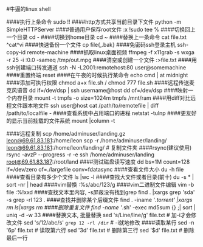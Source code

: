 #牛逼的linux shell

####执行上条命令
	sudo !!
####http方式共享当前目录下文件
	python -m SimpleHTTPServer
####普通用户保存root文件
	:x !sudo tee %
####切换回上一个目录
	cd -
####切换到home目录
	cd ~
####替换上一条命令
	cat file.txt
	^cat^vi
####快速备份一个文件
	cp file{,.bak}
####免密码ssh登录主机
	ssh-copy-id remote-machine
####抓取linux桌面视频
	ffmpeg -f x11grab -s wxga -r 25 -i :0.0 -sameq /tmp/out.mpg
####清空或创建一个文件
	:>file.txt
####用ssh创建端口转发通道
	ssh -N -L2001:remotehost:80 user@somemachine
####重置终端
	reset
####在午夜的时候执行某命令
	echo cmd | at midnight
####添加可执行权限
    chmod a+x file.sh / chmod 777 file.sh
####远程传送麦克风语音
    dd if=/dev/dsp | ssh username@host dd of=/dev/dsp
####映射一个内存目录
    mount -t tmpfs -o size=1024m tmpfs /mnt/ram
####用diff对比远程文件跟本地文件
    ssh user@host cat /path/to/remotefile | diff /path/to/localfile -
####查看系统中占用端口的进程
    netstat -tulnp
####更友好的显示当前挂载的文件系统
    mount |column -t

####远程复制
    scp /home/adminuser/landing.gz leon@69.61.83.181:/home/leon
    scp -r /home/adminuser/landing/ leon@69.61.83.181:/home/leon/landing/ # 复制文件夹
####rsync(建议使用)
    rsync -avzP --progress  -r -e ssh /home/adminuser/landing root@69.61.83.187:/root/land
####测试磁盘读写速度
    dd bs=1M count=128 if=/dev/zero of=./largefile conv=fdatasync
####查看文件大小
    du -h file
####查看目录有多少个文件
    ls |wc -l
####查找大文件或者目录(前十)
    du -s * | sort -nr | head
####vim替换
    :%s/abc/123/g
####vim二进制文件编辑
    vim -b file
    :%!xxd
####查找文本里内容, -s屏蔽没有找到grep
    find . |xargs grep 'sda' -s
    grep -rl 123 .
####查找并删除某个后缀文件
    find . -iname '*.torrent' |xargs rm
    ls|xargs rm
####删除重复文件
    find -name '*.sh' -exec md5sum {} \;| sort | uniq -d -w 33
####替换文本, 批量替换
    sed 's/Line/line/g' file.txt # 加-i才会修改文件
    sed 's/12/abc/s' `grep 12 -rl /dir` # -i就地修改
####读取某行
    sed -n '6p' file.txt # 读取第六行
    sed '3d' file.txt # 删除第三行
    sed '$d' file.txt # 删除最后一行

